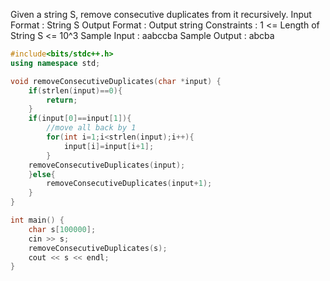 Given a string S, remove consecutive duplicates from it recursively.
Input Format :
String S
Output Format :
Output string
Constraints :
1 <= Length of String S <= 10^3
Sample Input :
aabccba
Sample Output :
abcba

```cpp
#include<bits/stdc++.h>
using namespace std;

void removeConsecutiveDuplicates(char *input) {
	if(strlen(input)==0){
        return;
    }
    if(input[0]==input[1]){
        //move all back by 1
        for(int i=1;i<strlen(input);i++){
            input[i]=input[i+1];
        }
    removeConsecutiveDuplicates(input);   
    }else{
		removeConsecutiveDuplicates(input+1);
    }
}

int main() {
    char s[100000];
    cin >> s;
    removeConsecutiveDuplicates(s);
    cout << s << endl;
}
```
